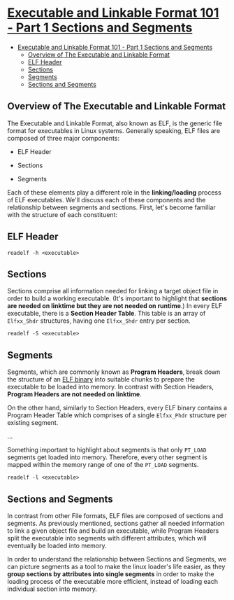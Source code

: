 # [Executable and Linkable Format 101 - Part 1 Sections and Segments](https://www.intezer.com/blog/research/executable-linkable-format-101-part1-sections-segments/)

- [Executable and Linkable Format 101 - Part 1 Sections and Segments](#executable-and-linkable-format-101---part-1-sections-and-segments)
  - [Overview of The Executable and Linkable Format](#overview-of-the-executable-and-linkable-format)
  - [ELF Header](#elf-header)
  - [Sections](#sections)
  - [Segments](#segments)
  - [Sections and Segments](#sections-and-segments)

## Overview of The Executable and Linkable Format

The Executable and Linkable Format, also known as ELF, is the generic file format for executables in Linux systems. Generally speaking, ELF files are composed of three major components:

- ELF Header

- Sections

- Segments

Each of these elements play a different role in the **linking/loading** process of ELF executables. We'll discuss each of these components and the relationship between segments and sections. First, let's become familiar with the structure of each constituent:

## ELF Header

    readelf -h <executable>

## Sections

Sections comprise all information needed for linking a target object file in order to build a working executable. (It's important to highlight that **sections are needed on linktime but they are not needed on runtime**.) In every ELF executable, there is a **Section Header Table**. This table is an array of `Elfxx_Shdr` structures, having one `Elfxx_Shdr` entry per section.

    readelf -S <executable>

## Segments

Segments, which are commonly known as **Program Headers**, break down the structure of an [ELF binary](https://www.intezer.com/blog/malware-analysis/elf-malware-analysis-101-initial-analysis/) into suitable chunks to prepare the executable to be loaded into memory. In contrast with Section Headers, **Program Headers are not needed on linktime**.

On the other hand, similarly to Section Headers, every ELF binary contains a Program Header Table which comprises of a single `Elfxx_Phdr` structure per existing segment.

...

Something important to highlight about segments is that only `PT_LOAD` segments get loaded into memory. Therefore, every other segment is mapped within the memory range of one of the `PT_LOAD` segments.

    readelf -l <executable>

## Sections and Segments

In contrast from other File formats, ELF files are composed of sections and segments. As previously mentioned, sections gather all needed information to link a given object file and build an executable, while Program Headers split the executable into segments with different attributes, which will eventually be loaded into memory.

In order to understand the relationship between Sections and Segments, we can picture segments as a tool to make the linux loader's life easier, as they **group sections by attributes into single segments** in order to make the loading process of the executable more efficient, instead of loading each individual section into memory.
